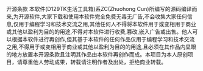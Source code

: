 开源条款
本软件(D129TK生活工具箱)系ZC(Zhuohong Cun)所编写的源码编译而来,为开源软件,大家下载和使用本软件完全免费无毒无广告,不会收集大家任何信息,仅用于编程学习和技术交流之用,其他任何人不得将本软件用于或变相用于商业或其他以盈利为目的的用途,不得对本软件进行收费,篡改,嵌入广告或出售。他人可以根据本软件进行再创作,但其基于本软件的任何作品仅用于编程学习和技术交流之用,不得用于或变相用于商业或其他以盈利为目的的用途,且必须在其作品内显眼的地方放置本开源条款且注明其作品由本软件再创作而成。本项目为本人原创项目，请尊重他人劳动成果，转载请注明作者及出处，拒绝商业转载。